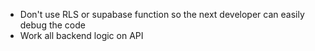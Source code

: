 - Don't use RLS or supabase function so the next developer can easily debug the code
- Work all backend logic on API